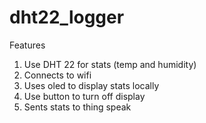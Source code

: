 # dht22_logger

Features
1. Use DHT 22 for stats (temp and humidity)
2. Connects to wifi
3. Uses oled to display stats locally
4. Use button to turn off display  
5. Sents stats to thing speak 
